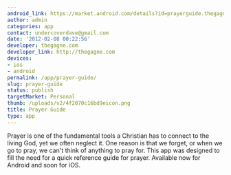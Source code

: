 ```yaml
---
android_link: https://market.android.com/details?id=prayerguide.thegagne.com&feature=search_result#?t=W251bGwsMSwyLDEsInByYXllcmd1aWRlLnRoZWdhZ25lLmNvbSJd
author: admin
categories: app
contact: undercoverdave@gmail.com
date: '2012-02-08 00:22:56'
developer: thegagne.com
developer_link: http://thegagne.com
devices: 
- ios
- android
permalink: /app/prayer-guide/
slug: prayer-guide
status: publish
targetMarket: Personal
thumb: /uploads/v2/4f2070c16bd9eicon.png
title: Prayer Guide
type: app
---
```


Prayer is one of the fundamental tools a Christian has to connect to the living God, yet we often neglect it. One reason is that we forget, or when we go to pray, we can't think of anything to pray for. This app was designed to fill the need for a quick reference guide for prayer. Available now for Android and soon for iOS.